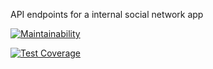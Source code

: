 
API endpoints for a internal social network app 

[![Maintainability](https://api.codeclimate.com/v1/badges/057f0d7506ae16b7cefe/maintainability)](https://codeclimate.com/github/ipkiruiYegon/Teamwork-Backend-API/maintainability)

[![Test Coverage](https://api.codeclimate.com/v1/badges/057f0d7506ae16b7cefe/test_coverage)](https://codeclimate.com/github/ipkiruiYegon/Teamwork-Backend-API/test_coverage)
